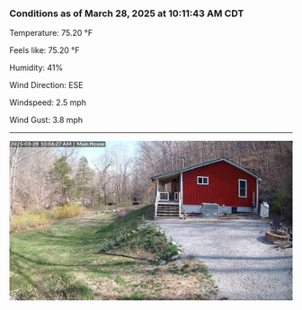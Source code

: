 ### Conditions as of March 28, 2025 at 10:11:43 AM CDT 

Temperature: 75.20 &deg;F

Feels like: 75.20 &deg;F

Humidity: 41%

Wind Direction: ESE

Windspeed: 2.5 mph

Wind Gust: 3.8 mph

---

<img src="./images/latest.jpeg"/>

